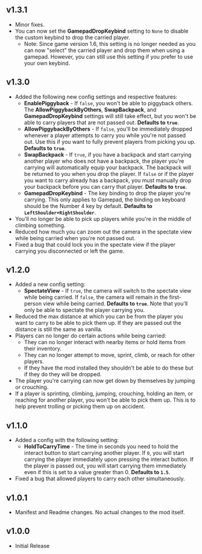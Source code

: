 ## v1.3.1
- Minor fixes.
- You can now set the **GamepadDropKeybind** setting to `None` to disable the custom keybind to drop the carried player.
  - Note: Since game version 1.6, this setting is no longer needed as you can now "select" the carried player and drop
  them when using a gamepad. However, you can still use this setting if you prefer to use your own keybind.

## v1.3.0
- Added the following new config settings and respective features:
  - **EnablePiggyback** - If `false`, you won't be able to piggyback others.
  The **AllowPiggybackByOthers**, **SwapBackpack**, and **GamepadDropKeybind** settings will still take effect,
  but you won't be able to carry players that are not passed out. **Defaults to `true`**.
  - **AllowPiggybackByOthers** - If `false`, you'll be immediately dropped whenever a player attempts to carry you while
  you're not passed out. Use this if you want to fully prevent players from picking you up. **Defaults to `true`**.
  - **SwapBackpack** - If `true`, if you have a backpack and start carrying another player who does not have a backpack,
  the player you're carrying will automatically equip your backpack. The backpack will be returned to you when you drop
  the player. If `false` or if the player you want to carry already has a backpack, you must manually drop your backpack
  before you can carry that player. **Defaults to `true`**.
  - **GamepadDropKeybind** - The key binding to drop the player you're carrying. This only applies to Gamepad,
  the binding on keyboard should be the Number 4 key by default. **Defaults to `LeftShoulder+RightShoulder`**.
- You'll no longer be able to pick up players while you're in the middle of climbing something.
- Reduced how much you can zoom out the camera in the spectate view while being carried when you're not passed out.
- Fixed a bug that could lock you in the spectate view if the player carrying you disconnected or left the game.

## v1.2.0
- Added a new config setting:
  - **SpectateView** - If `true`, the camera will switch to the spectate view while being carried.
  If `false`, the camera will remain in the first-person view while being carried. **Defaults to `true`**.
  Note that you'll only be able to spectate the player carrying you.
- Reduced the max distance at which you can be from the player you want to carry to be able to pick them up.
If they are passed out the distance is still the same as vanilla.
- Players can no longer do certain actions while being carried:
  - They can no longer interact with nearby items or hold items from their inventory.
  - They can no longer attempt to move, sprint, climb, or reach for other players.
  - If they have the mod installed they shouldn't be able to do these but if they do they will be dropped.
- The player you're carrying can now get down by themselves by jumping or crouching.
- If a player is sprinting, climbing, jumping, crouching, holding an item, or reaching for another player, you won't be
able to pick them up. This is to help prevent trolling or picking them up on accident.

## v1.1.0
- Added a config with the following setting:
  - **HoldToCarryTime** - The time in seconds you need to hold the interact button to start carrying another player.
  If `0`, you will start carrying the player immediately upon pressing the interact button.
  If the player is passed out, you will start carrying them immediately even if this is set to a value greater than 0.
  **Defaults to `1.5`**.
- Fixed a bug that allowed players to carry each other simultaneously.

## v1.0.1
- Manifest and Readme changes. No actual changes to the mod itself.

## v1.0.0
- Initial Release
